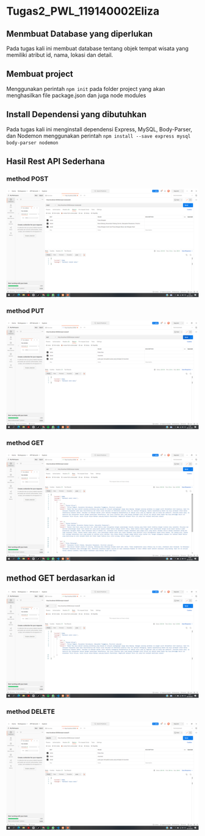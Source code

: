 # Tugas2_PWL_119140002Eliza 

## Menmbuat Database yang diperlukan
Pada tugas kali ini membuat database tentang objek tempat wisata yang memiliki atribut id, nama, lokasi dan detail.

## Membuat project
Menggunakan perintah `npm init` pada folder project yang akan menghasilkan file package.json dan juga node modules

## Install Dependensi yang dibutuhkan
Pada tugas kali ini menginstall dependensi Express, MySQL, Body-Parser, dan Nodemon menggunakan perintah `npm install --save express mysql body-parser nodemon`

## Hasil Rest API Sederhana 

### method POST
![](./assets/POST.png)

### method PUT
![](./assets/PUT.png)

### method GET
![](./assets/GET.png)

## method GET berdasarkan id
![](./assets/GET-BY-ID.png)

### method DELETE
![](./assets/DELETE.png)
